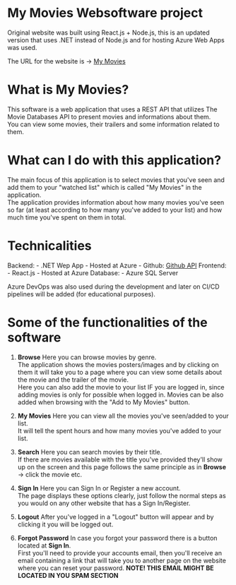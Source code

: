 # My Movies Websoftware project

Original website was built using React.js + Node.js, this is an updated version that uses .NET instead of Node.js and for hosting Azure Web Apps was used.
  
The URL for the website is -> [My Movies](https://mymovieonline.azurewebsites.net/)

# What is My Movies?
This software is a web application that uses a REST API that utilizes The Movie Databases API to present movies and informations about them.  
You can view some movies, their trailers and some information related to them.   

# What can I do with this application?
The main focus of this application is to select movies that you've seen and add them to your "watched list" which is called "My Movies" in the application.  
The application provides information about how many movies you've seen so far (at least according to how many you've added to your list) and how much time you've spent on them in total.  


# Technicalities
Backend:
    - .NET Wep App
    - Hosted at Azure
    - Github: [Github API](https://github.com/tatukristiani/azure-mymovies-api)
Frontend:
    - React.js
    - Hosted at Azure
Database:
    - Azure SQL Server

Azure DevOps was also used during the development and later on CI/CD pipelines will be added (for educational purposes).

# Some of the functionalities of the software

1. **Browse**
Here you can browse movies by genre.     
The application shows the movies posters/images and by clicking on them it will take you to a page where you can view some details about the movie and the trailer of the movie.     
Here you can also add the movie to your list IF you are logged in, since adding movies is only for possible when logged in.
Movies can be also added when browsing with the "Add to My Movies" button.

2. **My Movies**
Here you can view all the movies you've seen/added to your list.    
It will tell the spent hours and how many movies you've added to your list.  

3. **Search**
Here you can search movies by their title.     
If there are movies available with the title you've provided they'll show up on the screen and this page follows the same principle as in **Browse** -> click the movie etc.   

4. **Sign In**
Here you can Sign In or Register a new account.   
The page displays these options clearly, just follow the normal steps as you would on any other website that has a Sign In/Register. 

5. **Logout**
After you've logged in a "Logout" button will appear and by clicking it you will be logged out. 

6. **Forgot Password**
In case you forgot your password there is a button located at **Sign In**.    
First you'll need to provide your accounts email, then you'll receive an email containing a link that will take you to another page on the website where you can reset your password.
**NOTE! THIS EMAIL MIGHT BE LOCATED IN YOU SPAM SECTION**  

